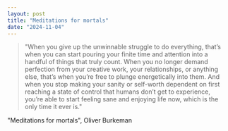 ```yaml
---
layout: post
title: "Meditations for mortals"
date: "2024-11-04"
---
```


> "When you give up the unwinnable struggle to do everything, that’s when you
> can start pouring your finite time and attention into a handful of things
> that truly count. When you no longer demand perfection from your creative
> work, your relationships, or anything else, that’s when you’re free to
> plunge energetically into them. And when you stop making your sanity or
> self-worth dependent on first reaching a state of control that humans don’t
> get to experience, you’re able to start feeling sane and enjoying life now,
> which is the only time it ever is."

"Meditations for mortals", Oliver Burkeman
